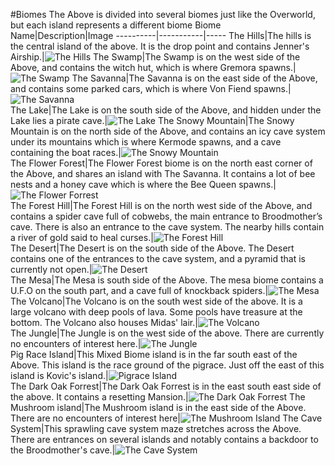#Biomes
The Above is divided into several biomes just like the Overworld, but each island represents a different biome
Biome Name|Description|Image
----------|-----------|-----
The Hills|The hills is the central island of the above.  It is the drop point and contains Jenner's Airship.|![The Hills](biomes/blimp.png)
The Swamp|The Swamp is on the west side of the Above, and contains the witch hut, which is where Gremora spawns.|![The Swamp](biomes/swamp.png)	
The Savanna|The Savanna is on the east side of the Above, and contains some parked cars, which is where Von Fiend spawns.|![The Savanna](biomes/savanna.png)	
The Lake|The Lake is on the south side of the Above, and hidden under the Lake lies a pirate cave.|![The Lake](biomes/lake.png)	
The Snowy Mountain|The Snowy Mountain is on the north side of the Above, and contains an icy cave system under its mountains which is where Kermode spawns, and a cave containing the boat races.|![The Snowy Mountain](biomes/snow.png)	
The Flower Forest|The Flower Forest biome is on the north east corner of the Above, and shares an island with The Savanna. It contains a lot of bee nests and a honey cave which is where the Bee Queen spawns.|![The Flower Forrest](biomes/flower.png)	
The Forest Hill|The Forest Hill is on the north west side of the Above, and contains a spider cave full of cobwebs, the main entrance to Broodmother’s cave.  There is also an entrance to the cave system. The nearby hills contain a river of gold said to heal curses.|![The Forest Hill](biomes/hill.png)	
The Desert|The Desert is on the south side of the Above. The Desert contains one of the entrances to the cave system, and a pyramid that is currently not open.|![The Desert](biomes/desert.png)	
The Mesa|The Mesa is south side of the Above. The mesa biome contains a U.F.O on the south part, and a cave full of knockback spiders.|![The Mesa](biomes/mesa.png)	
The Volcano|The Volcano is on the south west side of the above.  It is a large volcano with deep pools of lava.  Some pools have treasure at the bottom.  The Volcano also houses Midas' lair.|![The Volcano](biomes/volcano.png)	
The Jungle|The Jungle is on the west side of the above.  There are currently no encounters of interest here.|![The Jungle](biomes/jungle.png)	
Pig Race Island|This Mixed Biome island is in the far south east of the Above. This island is the race ground of the pigrace.  Just off the east of this island is Kovic's island.|![Pigrace Island](biomes/pigrace.png)	
The Dark Oak Forrest|The Dark Oak Forrest is in the east south east side of the above.  It contains a resetting Mansion.|![The Dark Oak Forrest](biomes/oak.png)
The Mushroom island|The Mushroom island is in the east side of the Above.  There are no encounters of interest here|![The Mushroom Island](biomes/mushroom.png)	
The Cave System|This sprawling cave system maze stretches across the Above.  There are entrances on several islands and notably contains a backdoor to the Broodmother's cave.|![The Cave System](biomes/caves.png)	
